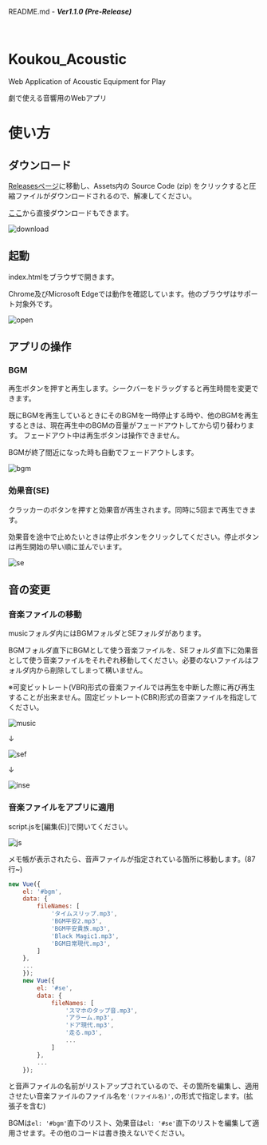 README.md - ***Ver1.1.0 (Pre-Release)***

<br>

# Koukou_Acoustic
Web Application of Acoustic Equipment for Play

劇で使える音響用のWebアプリ 

# 使い方

## ダウンロード
[Releasesページ](https://github.com/luuguas/Koukou_Acoustic/releases)に移動し、Assets内の Source Code (zip) をクリックすると圧縮ファイルがダウンロードされるので、解凍してください。

[ここ](https://github.com/luuguas/Koukou_Acoustic/archive/refs/tags/v1.1.0.zip)から直接ダウンロードもできます。

![download](https://user-images.githubusercontent.com/69027878/120668504-7c6e3500-c4c9-11eb-93ba-4c1cb168bda7.png)

## 起動
index.htmlをブラウザで開きます。

Chrome及びMicrosoft Edgeでは動作を確認しています。他のブラウザはサポート対象外です。<br>

![open](https://user-images.githubusercontent.com/69027878/120658295-424c6580-c4c0-11eb-9c9a-9923c2bbeec1.png)

## アプリの操作
### BGM
再生ボタンを押すと再生します。シークバーをドラッグすると再生時間を変更できます。

既にBGMを再生しているときにそのBGMを一時停止する時や、他のBGMを再生するときは、現在再生中のBGMの音量がフェードアウトしてから切り替わります。
フェードアウト中は再生ボタンは操作できません。

BGMが終了間近になった時も自動でフェードアウトします。

![bgm](https://user-images.githubusercontent.com/69027878/120659264-29907f80-c4c1-11eb-8056-149d6c4d637e.png)

### 効果音(SE)
クラッカーのボタンを押すと効果音が再生されます。同時に5回まで再生できます。

効果音を途中で止めたいときは停止ボタンをクリックしてください。停止ボタンは再生開始の早い順に並んでいます。

![se](https://user-images.githubusercontent.com/69027878/120660248-19c56b00-c4c2-11eb-992b-0f79a1e697b8.png)

## 音の変更
### 音楽ファイルの移動
musicフォルダ内にはBGMフォルダとSEフォルダがあります。

BGMフォルダ直下にBGMとして使う音楽ファイルを、SEフォルダ直下に効果音として使う音楽ファイルをそれぞれ移動してください。必要のないファイルはフォルダ内から削除してしまって構いません。

※可変ビットレート(VBR)形式の音楽ファイルでは再生を中断した際に再び再生することが出来ません。固定ビットレート(CBR)形式の音楽ファイルを指定してください。

![music](https://user-images.githubusercontent.com/69027878/120661567-5d6ca480-c4c3-11eb-8ed6-afc8328f1a4d.png)

↓

![sef](https://user-images.githubusercontent.com/69027878/120661634-6b222a00-c4c3-11eb-8a20-228d52ec786a.png)

↓

![inse](https://user-images.githubusercontent.com/69027878/120661673-7412fb80-c4c3-11eb-945f-82fd864c36ee.png)

### 音楽ファイルをアプリに適用
script.jsを[編集(E)]で開いてください。

![js](https://user-images.githubusercontent.com/69027878/120662182-e2f05480-c4c3-11eb-87ef-25ee2e3f8a52.png)

メモ帳が表示されたら、音声ファイルが指定されている箇所に移動します。(87行~)

```javascript
new Vue({
    el: '#bgm',
    data: {
        fileNames: [
            'タイムスリップ.mp3',
            'BGM平安2.mp3',
            'BGM平安貴族.mp3',
            'Black Magic1.mp3',
            'BGM日常現代.mp3',
        ]
    },    
    ...
    });
    new Vue({
        el: '#se',
        data: {
            fileNames: [
                'スマホのタップ音.mp3',
                'アラーム.mp3',
                'ドア現代.mp3',
                '走る.mp3',
                ...
            ]
        },
        ...
    });
```
と音声ファイルの名前がリストアップされているので、その箇所を編集し、適用させたい音楽ファイルのファイル名を` '(ファイル名)', `の形式で指定します。(拡張子を含む)

BGMは`el: '#bgm'`直下のリスト、効果音は`el: '#se'`直下のリストを編集して適用させます。その他のコードは書き換えないでください。
